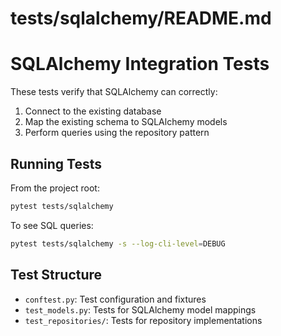 # tests/sqlalchemy/README.md
# SQLAlchemy Integration Tests

These tests verify that SQLAlchemy can correctly:
1. Connect to the existing database
2. Map the existing schema to SQLAlchemy models
3. Perform queries using the repository pattern

## Running Tests

From the project root:
```bash
pytest tests/sqlalchemy
```

To see SQL queries:
```bash
pytest tests/sqlalchemy -s --log-cli-level=DEBUG
```

## Test Structure

- `conftest.py`: Test configuration and fixtures
- `test_models.py`: Tests for SQLAlchemy model mappings
- `test_repositories/`: Tests for repository implementations